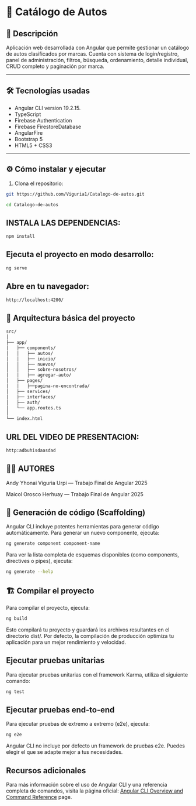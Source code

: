 # 🚗 Catálogo de Autos

## 📌 Descripción

Aplicación web desarrollada con Angular que permite gestionar un catálogo de autos clasificados por marcas. Cuenta con sistema de login/registro, panel de administración, filtros, búsqueda, ordenamiento, detalle individual, CRUD completo y paginación por marca.

---

## 🛠️ Tecnologías usadas

- Angular CLI version 19.2.15.
- TypeScript
- Firebase Authentication
- Firebase FirestoreDatabase
- AngularFire
- Bootstrap 5
- HTML5 + CSS3

---

## ⚙️ Cómo instalar y ejecutar

1. Clona el repositorio:

```bash
git https://github.com/Viguria1/Catalogo-de-autos.git

cd Catalogo-de-autos
```

## INSTALA LAS DEPENDENCIAS:
```bash
npm install
```
## Ejecuta el proyecto en modo desarrollo:
```bash
ng serve
```
## Abre en tu navegador:
```bash
http://localhost:4200/
```

## 🧱 Arquitectura básica del proyecto
```bash
src/
│
├── app/
│   ├── components/
│   │   ├── autos/
│   │   ├── inicio/
│   │   ├── nuevos/
│   │   ├── sobre-nosotros/
│   │   ├── agregar-auto/
│   ├── pages/
│   │   ├──pagina-no-encontrada/
│   ├── services/
│   ├── interfaces/
│   ├── auth/
│   └── app.routes.ts
│
└── index.html
```

## URL DEL VIDEO DE PRESENTACION:
```bash
http:adbuhisdaasdad
```

## 👨‍💻 AUTORES

Andy Yhonai Viguria Urpi — Trabajo Final de Angular 2025

Maicol Orosco Herhuay — Trabajo Final de Angular 2025

## 🧰 Generación de código (Scaffolding)

Angular CLI incluye potentes herramientas para generar código automáticamente. Para generar un nuevo componente, ejecuta:

```bash
ng generate component component-name
```

Para ver la lista completa de esquemas disponibles (como components, directives o pipes), ejecuta:

```bash
ng generate --help
```

## 🏗️ Compilar el proyecto

Para compilar el proyecto, ejecuta:

```bash
ng build
```

Esto compilará tu proyecto y guardará los archivos resultantes en el directorio dist/. Por defecto, la compilación de producción optimiza tu aplicación para un mejor rendimiento y velocidad.

## Ejecutar pruebas unitarias

Para ejecutar pruebas unitarias con el framework Karma, utiliza el siguiente comando:

```bash
ng test
```

## Ejecutar pruebas end-to-end

Para ejecutar pruebas de extremo a extremo (e2e), ejecuta:

```bash
ng e2e
```

Angular CLI no incluye por defecto un framework de pruebas e2e. Puedes elegir el que se adapte mejor a tus necesidades.

## Recursos adicionales

Para más información sobre el uso de Angular CLI y una referencia completa de comandos, visita la página oficial: [Angular CLI Overview and Command Reference](https://angular.dev/tools/cli) page.